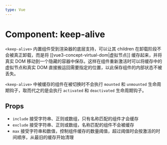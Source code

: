 ```yaml
---
type: Vue
---
```


# Component: keep-alive

`<keep-alive>` 内置组件受到渲染器的底层支持，可以让其 children 在卸载阶段不会被真正卸载，而是将 [[vue3-concept-virtual-dom|虚拟节点]] 缓存起来，并将真实 DOM 移动到一个隐藏的容器中保存。这样在组件重新激活时可以将缓存中的虚拟节点和真实 DOM 直接搬运回需要指定的位置，以此保存组件的内部状态不被丢失。

`<keep-alive>` 中被缓存的组件在被切换时不会执行 `mounted` 和 `unmounted` 生命周期钩子，取而代之的是会执行 `activated` 和 `deactivated` 生命周期钩子。

## Props

- `include` 接受字符串、正则或数组，只有名称匹配的组件才会缓存
- `exclude` 接受字符串、正则或数组，名称匹配的组件不会被缓存
- `max` 接受字符串和数值，控制组件缓存的数量阈值，超过阈值时会按激活的时间顺序，从最旧的缓存开始清理
